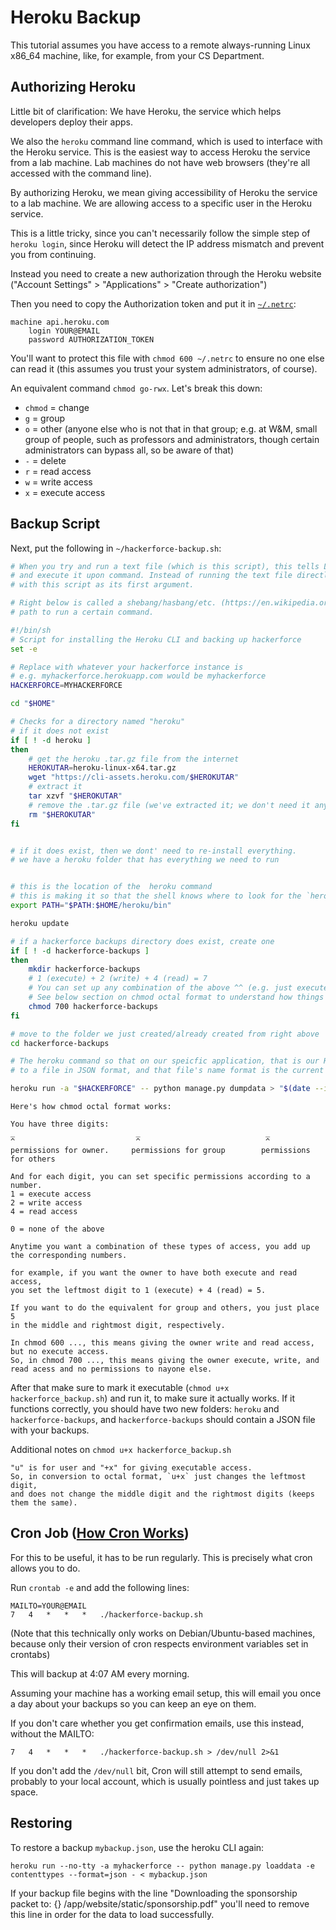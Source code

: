 # Heroku Backup

This tutorial assumes you have access to a remote always-running Linux x86\_64
machine, like, for example, from your CS Department.


## Authorizing Heroku

Little bit of clarification:
We have Heroku, the service which helps developers deploy their apps.

We also the `heroku` command line command, which is used to interface with the Heroku service.
This is the easiest way to access Heroku the service from a lab machine. Lab machines do not have web browsers
(they're all accessed with the command line). 

By authorizing Heroku, we mean giving accessibility of Heroku the service to a lab machine. We are allowing
access to a specific user in the Heroku service.

This is a little tricky, since you can't necessarily follow the simple step
of `heroku login`, since Heroku will detect the IP address mismatch and
prevent you from continuing.

Instead you need to create a new authorization through the Heroku website
("Account Settings" > "Applications" > "Create authorization")

Then you need to copy the Authorization token and put it in
[`~/.netrc`](https://devcenter.heroku.com/articles/authentication):
```
machine api.heroku.com
	login YOUR@EMAIL
	password AUTHORIZATION_TOKEN
```
You'll want to protect this file with `chmod 600 ~/.netrc` to ensure
no one else can read it (this assumes you trust your system administrators,
of course).

An equivalent command `chmod go-rwx`. Let's break this down:
* `chmod` = change 
* `g` = group 
* `o` = other (anyone else who is not that in that group; e.g. at W&M, small group of people, such as professors and administrators, though certain administrators can bypass all, so be aware of that)
* `-` = delete
* `r` = read access
* `w` = write access
* `x` = execute access

## Backup Script

Next, put the following in `~/hackerforce-backup.sh`:

```bash
# When you try and run a text file (which is this script), this tells Linux to interpret this file as a shell executable
# and execute it upon command. Instead of running the text file directly (which doesn't make sense), it runs the shell
# with this script as its first argument. 

# Right below is called a shebang/hasbang/etc. (https://en.wikipedia.org/wiki/Shebang_%28Unix%29) along with a 
# path to run a certain command. 

#!/bin/sh
# Script for installing the Heroku CLI and backing up hackerforce
set -e

# Replace with whatever your hackerforce instance is
# e.g. myhackerforce.herokuapp.com would be myhackerforce
HACKERFORCE=MYHACKERFORCE

cd "$HOME"

# Checks for a directory named "heroku"
# if it does not exist
if [ ! -d heroku ]
then
    # get the heroku .tar.gz file from the internet 
    HEROKUTAR=heroku-linux-x64.tar.gz
    wget "https://cli-assets.heroku.com/$HEROKUTAR"
    # extract it
    tar xzvf "$HEROKUTAR"
    # remove the .tar.gz file (we've extracted it; we don't need it anymore)
    rm "$HEROKUTAR"
fi


# if it does exist, then we dont' need to re-install everything. 
# we have a heroku folder that has everything we need to run


# this is the location of the  heroku command 
# this is making it so that the shell knows where to look for the `heroku` command
export PATH="$PATH:$HOME/heroku/bin"

heroku update

# if a hackerforce backups directory does exist, create one
if [ ! -d hackerforce-backups ]
then
    mkdir hackerforce-backups
    # 1 (execute) + 2 (write) + 4 (read) = 7
    # You can set up any combination of the above ^^ (e.g. just execute and read = 1 + 4 = 5; in this case we want all permissions) 
    # See below section on chmod octal format to understand how things like chmod 600 and chmod 700 work
    chmod 700 hackerforce-backups
fi

# move to the folder we just created/already created from right above
cd hackerforce-backups

# The heroku command so that on our speicfic application, that is our HackerForce instance, we run Django's manage.py and dump our data
# to a file in JSON format, and that file's name format is the current date and time.

heroku run -a "$HACKERFORCE" -- python manage.py dumpdata > "$(date --iso-8601=seconds).json"
```

```
Here's how chmod octal format works:

You have three digits: 
_                           _                            _
^                           ^                            ^
permissions for owner.     permissions for group        permissions for others

And for each digit, you can set specific permissions according to a number.
1 = execute access
2 = write access
4 = read access

0 = none of the above

Anytime you want a combination of these types of access, you add up the corresponding numbers.

for example, if you want the owner to have both execute and read access, 
you set the leftmost digit to 1 (execute) + 4 (read) = 5. 

If you want to do the equivalent for group and others, you just place 5 
in the middle and rightmost digit, respectively.

In chmod 600 ..., this means giving the owner write and read access, but no execute access. 
So, in chmod 700 ..., this means giving the owner execute, write, and read acess and no permissions to nayone else.
```

After that make sure to mark it executable (`chmod u+x hackerforce_backup.sh`) and run it, to make sure it actually works. If it functions correctly, you should have two new folders: `heroku`
and `hackerforce-backups`, and `hackerforce-backups` should contain a JSON file
with your backups.

Additional notes on `chmod u+x hackerforce_backup.sh`
```
"u" is for user and "+x" for giving executable access. 
So, in conversion to octal format, `u+x` just changes the leftmost digit, 
and does not change the middle digit and the rightmost digits (keeps them the same).
```

## Cron Job ([How Cron Works](http://crontab.guru))

For this to be useful, it has to be run regularly.
This is precisely what cron allows you to do.

Run `crontab -e` and add the following lines:
```
MAILTO=YOUR@EMAIL
7	4	*	*	*	./hackerforce-backup.sh
```
(Note that this technically only works on Debian/Ubuntu-based machines,
because only their version of cron respects environment variables set in
crontabs)

This will backup at 4:07 AM every morning.

Assuming your machine has a working email setup, this will email you once
a day about your backups so you can keep an eye on them.

If you don't care whether you get confirmation emails, use this instead, without the MAILTO:
```
7	4	*	*	*	./hackerforce-backup.sh > /dev/null 2>&1
```
If you don't add the `/dev/null` bit, Cron will still attempt to send emails,
probably to your local account, which is usually pointless and just takes up
space.

## Restoring
To restore a backup `mybackup.json`, use the heroku CLI again:
```
heroku run --no-tty -a myhackerforce -- python manage.py loaddata -e contenttypes --format=json - < mybackup.json
```
If your backup file begins with the line "Downloading the sponsorship packet to: {} /app/website/static/sponsorship.pdf"
you'll need to remove this line in order for the data to load successfully.
